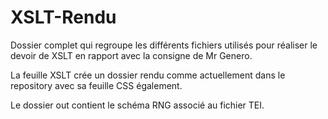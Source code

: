 # XSLT-Rendu
Dossier complet qui regroupe les différents fichiers utilisés pour réaliser le devoir de XSLT en rapport avec la consigne de Mr Genero.

La feuille XSLT crée un dossier rendu comme actuellement dans le repository avec sa feuille CSS également.

Le dossier out contient le schéma RNG associé au fichier TEI.
